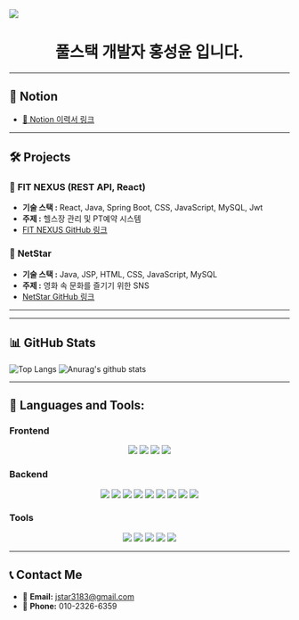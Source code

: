 <a href="https://github.com/devxb/gitanimals">
  <img src="https://render.gitanimals.org/farms/{LimeYun}"/>
</a>

<h1 align="center"> 풀스택 개발자 홍성윤 입니다.</h1>

---

## 📂 **Notion**  
- [📝 Notion 이력서 링크](https://marsh-whitefish-61e.notion.site/FullStack-Developer-165e6594e42b803a8363c0330cb185c4?pvs=4)

---

## 🛠️ **Projects**  

### 📌 **FIT NEXUS** (REST API, React)
- **기술 스택 :** React, Java, Spring Boot, CSS, JavaScript, MySQL, Jwt
- **주제 :** 헬스장 관리 및 PT예약 시스템  
- [FIT NEXUS GitHub 링크](https://github.com/LimeYun/MSA9_GYM_REST)


### 📌 **NetStar**  
- **기술 스택 :** Java, JSP, HTML, CSS, JavaScript, MySQL
- **주제 :** 영화 속 문화를 즐기기 위한 SNS
- [NetStar GitHub 링크](https://github.com/LimeYun/MSA9_movie)

  
 ---


---
## 📊 **GitHub Stats**  
![Top Langs](https://github-readme-stats.vercel.app/api/top-langs/?username=LimeYun&layout=compact)
![Anurag's github stats](https://github-readme-stats.vercel.app/api?username=LimeYun)

---


## 🚀 **Languages and Tools:**  

### **Frontend**
<div align="center">
  <img src="https://img.shields.io/badge/HTML5-E34F26?style=flat-square&logo=html5&logoColor=white">
  <img src="https://img.shields.io/badge/CSS3-1572B6?style=flat-square&logo=css3&logoColor=white">
  <img src="https://img.shields.io/badge/JavaScript-F7DF1E?style=flat-square&logo=javascript&logoColor=black">
  <img src="https://img.shields.io/badge/React-61DAFB?style=flat-square&logo=react&logoColor=black">
</div>

### **Backend**
<div align="center">
  <img src="https://img.shields.io/badge/Java-007396?style=flat-square&logo=java&logoColor=white">
  <img src="https://img.shields.io/badge/Spring-6DB33F?style=flat-square&logo=spring&logoColor=white">
  <img src="https://img.shields.io/badge/Spring%20Boot-6DB33F?style=flat-square&logo=springboot&logoColor=white">
  <img src="https://img.shields.io/badge/Servlet-007396?style=flat-square&logo=java&logoColor=white">
  <img src="https://img.shields.io/badge/JSP-007396?style=flat-square&logo=java&logoColor=white">
  <img src="https://img.shields.io/badge/MyBatis-F80000?style=flat-square&logo=&logoColor=white">
  <img src="https://img.shields.io/badge/Swagger-85EA2D?style=flat-square&logo=swagger&logoColor=black">
  <img src="https://img.shields.io/badge/MySQL-4479A1?style=flat-square&logo=mysql&logoColor=white">
  <img src="https://img.shields.io/badge/Oracle-F80000?style=flat-square&logo=oracle&logoColor=white">
</div>


### **Tools**
<div align="center">
  <img src="https://img.shields.io/badge/Git-F05032?style=flat-square&logo=git&logoColor=white">
  <img src="https://img.shields.io/badge/VSCode-007ACC?style=flat-square&logo=visualstudiocode&logoColor=white">
  <img src="https://img.shields.io/badge/Eclipse-2C2255?style=flat-square&logo=eclipse&logoColor=white">
  <img src="https://img.shields.io/badge/Figma-F24E1E?style=flat-square&logo=figma&logoColor=white">
  <img src="https://img.shields.io/badge/IntelliJ IDEA-000000?style=flat-square&logo=intellij-idea&logoColor=white">
</div>



---




## 📞 **Contact Me**  

- 📧 **Email:** [jstar3183@gmail.com](mailto:jstar3183@gmail.com)
- 📱 **Phone:** 010-2326-6359
